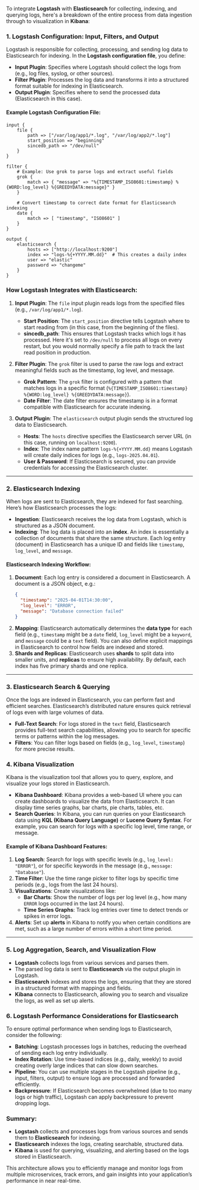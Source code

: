 To integrate **Logstash** with **Elasticsearch** for collecting, indexing, and querying logs, here's a breakdown of the entire process from data ingestion through to visualization in **Kibana**:

### 1. **Logstash Configuration: Input, Filters, and Output**

Logstash is responsible for collecting, processing, and sending log data to Elasticsearch for indexing. In the **Logstash configuration file**, you define:

- **Input Plugin**: Specifies where Logstash should collect the logs from (e.g., log files, syslog, or other sources).
- **Filter Plugin**: Processes the log data and transforms it into a structured format suitable for indexing in Elasticsearch.
- **Output Plugin**: Specifies where to send the processed data (Elasticsearch in this case).

#### Example Logstash Configuration File:

```plaintext
input {
    file {
        path => ["/var/log/app1/*.log", "/var/log/app2/*.log"]
        start_position => "beginning"
        sincedb_path => "/dev/null"
    }
}

filter {
    # Example: Use grok to parse logs and extract useful fields
    grok {
        match => { "message" => "%{TIMESTAMP_ISO8601:timestamp} %{WORD:log_level} %{GREEDYDATA:message}" }
    }

    # Convert timestamp to correct date format for Elasticsearch indexing
    date {
        match => [ "timestamp", "ISO8601" ]
    }
}

output {
    elasticsearch {
        hosts => ["http://localhost:9200"]
        index => "logs-%{+YYYY.MM.dd}"  # This creates a daily index
        user => "elastic"
        password => "changeme"
    }
}
```

### How Logstash Integrates with Elasticsearch:

1. **Input Plugin**: The `file` input plugin reads logs from the specified files (e.g., `/var/log/app1/*.log`).

   - **Start Position**: The `start_position` directive tells Logstash where to start reading from (in this case, from the beginning of the files).
   - **sincedb_path**: This ensures that Logstash tracks which logs it has processed. Here it's set to `/dev/null` to process all logs on every restart, but you would normally specify a file path to track the last read position in production.

2. **Filter Plugin**: The `grok` filter is used to parse the raw logs and extract meaningful fields such as the timestamp, log level, and message.

   - **Grok Pattern**: The `grok` filter is configured with a pattern that matches logs in a specific format (`%{TIMESTAMP_ISO8601:timestamp} %{WORD:log_level} %{GREEDYDATA:message}`).
   - **Date Filter**: The date filter ensures the timestamp is in a format compatible with Elasticsearch for accurate indexing.

3. **Output Plugin**: The `elasticsearch` output plugin sends the structured log data to Elasticsearch.
   - **Hosts**: The `hosts` directive specifies the Elasticsearch server URL (in this case, running on `localhost:9200`).
   - **Index**: The index name pattern `logs-%{+YYYY.MM.dd}` means Logstash will create daily indices for logs (e.g., `logs-2025.04.01`).
   - **User & Password**: If Elasticsearch is secured, you can provide credentials for accessing the Elasticsearch cluster.

---

### 2. **Elasticsearch Indexing**

When logs are sent to Elasticsearch, they are indexed for fast searching. Here’s how Elasticsearch processes the logs:

- **Ingestion**: Elasticsearch receives the log data from Logstash, which is structured as a JSON document.
- **Indexing**: The log data is placed into an **index**. An index is essentially a collection of documents that share the same structure. Each log entry (document) in Elasticsearch has a unique ID and fields like `timestamp`, `log_level`, and `message`.

#### Elasticsearch Indexing Workflow:

1. **Document**: Each log entry is considered a document in Elasticsearch. A document is a JSON object, e.g.:
   ```json
   {
     "timestamp": "2025-04-01T14:30:00",
     "log_level": "ERROR",
     "message": "Database connection failed"
   }
   ```
2. **Mapping**: Elasticsearch automatically determines the **data type** for each field (e.g., `timestamp` might be a `date` field, `log_level` might be a `keyword`, and `message` could be a `text` field). You can also define explicit mappings in Elasticsearch to control how fields are indexed and stored.
3. **Shards and Replicas**: Elasticsearch uses **shards** to split data into smaller units, and **replicas** to ensure high availability. By default, each index has five primary shards and one replica.

---

### 3. **Elasticsearch Search & Querying**

Once the logs are indexed in Elasticsearch, you can perform fast and efficient searches. Elasticsearch’s distributed nature ensures quick retrieval of logs even with large volumes of data.

- **Full-Text Search**: For logs stored in the `text` field, Elasticsearch provides full-text search capabilities, allowing you to search for specific terms or patterns within the log messages.
- **Filters**: You can filter logs based on fields (e.g., `log_level`, `timestamp`) for more precise results.

### 4. **Kibana Visualization**

Kibana is the visualization tool that allows you to query, explore, and visualize your logs stored in Elasticsearch.

- **Kibana Dashboard**: Kibana provides a web-based UI where you can create dashboards to visualize the data from Elasticsearch. It can display time series graphs, bar charts, pie charts, tables, etc.
- **Search Queries**: In Kibana, you can run queries on your Elasticsearch data using **KQL (Kibana Query Language)** or **Lucene Query Syntax**. For example, you can search for logs with a specific log level, time range, or message.

#### Example of Kibana Dashboard Features:

1. **Log Search**: Search for logs with specific levels (e.g., `log_level: "ERROR"`), or for specific keywords in the message (e.g., `message: "Database"`).
2. **Time Filter**: Use the time range picker to filter logs by specific time periods (e.g., logs from the last 24 hours).
3. **Visualizations**: Create visualizations like:
   - **Bar Charts**: Show the number of logs per log level (e.g., how many `ERROR` logs occurred in the last 24 hours).
   - **Time Series Graphs**: Track log entries over time to detect trends or spikes in error logs.
4. **Alerts**: Set up **alerts** in Kibana to notify you when certain conditions are met, such as a large number of errors within a short time period.

---

### 5. **Log Aggregation, Search, and Visualization Flow**

- **Logstash** collects logs from various services and parses them.
- The parsed log data is sent to **Elasticsearch** via the output plugin in Logstash.
- **Elasticsearch** indexes and stores the logs, ensuring that they are stored in a structured format with mappings and fields.
- **Kibana** connects to Elasticsearch, allowing you to search and visualize the logs, as well as set up alerts.

### 6. **Logstash Performance Considerations for Elasticsearch**

To ensure optimal performance when sending logs to Elasticsearch, consider the following:

- **Batching**: Logstash processes logs in batches, reducing the overhead of sending each log entry individually.
- **Index Rotation**: Use time-based indices (e.g., daily, weekly) to avoid creating overly large indices that can slow down searches.
- **Pipeline**: You can use multiple stages in the Logstash pipeline (e.g., input, filters, output) to ensure logs are processed and forwarded efficiently.
- **Backpressure**: If Elasticsearch becomes overwhelmed (due to too many logs or high traffic), Logstash can apply backpressure to prevent dropping logs.

### Summary:

- **Logstash** collects and processes logs from various sources and sends them to **Elasticsearch** for indexing.
- **Elasticsearch** indexes the logs, creating searchable, structured data.
- **Kibana** is used for querying, visualizing, and alerting based on the logs stored in Elasticsearch.

This architecture allows you to efficiently manage and monitor logs from multiple microservices, track errors, and gain insights into your application’s performance in near real-time.
